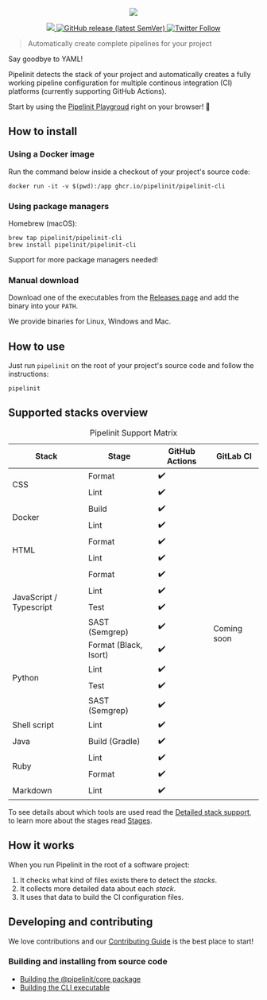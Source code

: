 <p align="center">
  <a href="https://pipelinit.com">
    <img src="pipelinit-logo.png" />
  </a>
</p>

<p align="center">
  <a href="https://github.com/pipelinit/pipelinit-cli/">
    <img src="https://img.shields.io/github/license/pipelinit/pipelinit-cli" />
  </a>
  <a href="https://github.com/pipelinit/pipelinit-cli/releases">
    <img src="https://img.shields.io/github/v/release/pipelinit/pipelinit-cli?sort=semver" alt="GitHub release (latest SemVer)">
  </a>
  <a href="https://twitter.com/pipelinit">
    <img src="https://img.shields.io/twitter/follow/pipelinit?style=social" alt="Twitter Follow">
  </a>
</p>

> Automatically create complete pipelines for your project

Say goodbye to YAML!

Pipelinit detects the stack of your project and automatically creates a fully
working pipeline configuration for multiple continous integration (CI) platforms
(currently supporting GitHub Actions).

Start by using the [Pipelinit Playgroud](https://pipelinit.com/playground) right
on your browser! 🚀

## How to install

### Using a Docker image

Run the command below inside a checkout of your project's source code:

```
docker run -it -v $(pwd):/app ghcr.io/pipelinit/pipelinit-cli
```

### Using package managers

Homebrew (macOS):

```
brew tap pipelinit/pipelinit-cli
brew install pipelinit/pipelinit-cli
```

Support for more package managers needed!

### Manual download

Download one of the executables from the
[Releases page](https://github.com/pipelinit/pipelinit-cli/releases) and add the
binary into your `PATH`.

We provide binaries for Linux, Windows and Mac.

## How to use

Just run `pipelinit` on the root of your project's source code and follow the
instructions:

```
pipelinit
```

## Supported stacks overview

<table>
  <caption class="title">Pipelinit Support Matrix</caption>
  <thead>
    <tr>
      <th>Stack</th>
      <th>Stage</th>
      <th>GitHub Actions</th>
      <th>GitLab CI</th>
    </tr>
  </thead>
  <tbody>
    <tr>
      <td rowspan="2">CSS</td>
      <td>Format</td>
      <td>✔️</td>
      <td rowspan="19">Coming soon</td>
    </tr>
    <tr>
      <td>Lint</td>
      <td>✔️</td>
    </tr>
    <tr>
      <td rowspan="2">Docker</td>
      <td>Build</td>
      <td>✔️</td>
    </tr>
    <tr>
      <td>Lint</td>
      <td>✔️</td>
    </tr>
    <tr>
      <td rowspan="2">HTML</td>
      <td>Format</td>
      <td>✔️</td>
    </tr>
    <tr>
      <td>Lint</td>
      <td>✔️</td>
    </tr>
    <tr>
      <td rowspan="4">JavaScript / Typescript</td>
      <td>Format</td>
      <td>✔️</td>
    </tr>
    <tr>
      <td>Lint</td>
      <td>✔️</td>
    </tr>
    <tr>
      <td>Test</td>
      <td>✔️</td>
    </tr>
    <tr>
      <td>SAST (Semgrep)</td>
      <td>✔️</td>
    </tr>
    <tr>
      <td rowspan="4">Python</td>
      <td>Format (Black, Isort)</td>
      <td>✔️</td>
    </tr>
    <tr>
      <td>Lint</td>
      <td>✔️</td>
    </tr>
    <tr>
      <td>Test</td>
      <td>✔️</td>
    </tr>
    <tr>
      <td>SAST (Semgrep)</td>
      <td>✔️</td>
    </tr>
    <tr>
      <td rowspan="1">Shell script</td>
      <td>Lint</td>
      <td>✔️</td>
    </tr>
    <tr>
      <td>Java</td>
      <td>Build (Gradle)</td>
      <td>✔️</td>
    </tr>
    <tr>
      <td rowspan="2">Ruby</td>
      <td>Lint</td>
      <td>✔️</td>
    </tr>
    <tr>
      <td>Format</td>
      <td>✔️</td>
    </tr>
    <tr>
      <td rowspan="1">Markdown</td>
      <td>Lint</td>
      <td>✔️</td>
    </tr>
  </tbody>
</table>

To see details about which tools are used read the [Detailed stack support](docs/reference/stack-support.md), to learn more about the stages read [Stages](docs/explanation/stages.md).

## How it works

When you run Pipelinit in the root of a software project:

1. It checks what kind of files exists there to detect the _stacks_.
2. It collects more detailed data about each _stack_.
3. It uses that data to build the CI configuration files.

## Developing and contributing

We love contributions and our [Contributing Guide](CONTRIBUTING.md) is the best
place to start!

### Building and installing from source code

- [Building the @pipelinit/core package](core/README.md)
- [Building the CLI executable](cli/README.md)
